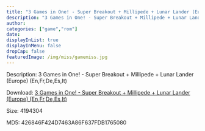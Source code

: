 ```yaml
---
title: "3 Games in One! - Super Breakout + Millipede + Lunar Lander (Europe) (En,Fr,De,Es,It)"
description: "3 Games in One! - Super Breakout + Millipede + Lunar Lander (Europe) (En,Fr,De,Es,It)"
author: 
categories: ["game","rom"]
date: 
displayInList: true
displayInMenu: false
dropCap: false
featuredImage: /img/miss/gamemiss.jpg
---
```


Description: 3 Games in One! - Super Breakout + Millipede + Lunar Lander (Europe) (En,Fr,De,Es,It)

Download: <a style="text-decoration:underline;" href="https://mega.nz/#!7OZWWIoC!QHIElv9EP9AVfyDm48FKoes3M-XgygDLhPINbFj1zkQ" target = "_blank" rel = "nofollow" > 3 Games in One! - Super Breakout + Millipede + Lunar Lander (Europe) (En,Fr,De,Es,It)</a>

Size: 4194304

MD5: 426846F424D7463A86F637FDB1765080

